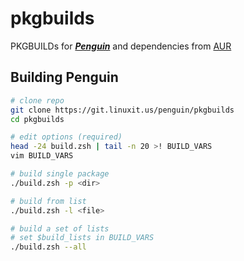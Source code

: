 # pkgbuilds

PKGBUILDs for [***Penguin***](https://penguin.fyi) and dependencies from [AUR](https://aur.archlinux.org)

## Building Penguin
```sh
# clone repo
git clone https://git.linuxit.us/penguin/pkgbuilds
cd pkgbuilds

# edit options (required)
head -24 build.zsh | tail -n 20 >! BUILD_VARS
vim BUILD_VARS

# build single package
./build.zsh -p <dir>

# build from list
./build.zsh -l <file>

# build a set of lists
# set $build_lists in BUILD_VARS
./build.zsh --all

```
